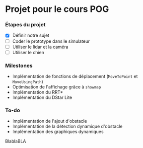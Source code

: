 # Projet pour le cours POG

### Étapes du projet

- [x] Définir notre sujet
- [ ] Coder le prototype dans le simulateur
- [ ] Utiliser le lidar et la caméra
- [ ] Utiliser le chien

### Milestones
- Implémentation de fonctions de déplacement (`MoveToPoint` et `MoveUsingPath`)
- Optimisation de l'affichage grâce à `showmap`
- Implémentation du RRT*
- Implémentation du DStar Lite

### To-do 
- Implémentation de l'ajout d'obstacle
- Implémentation de la détection dynamique d'obstacle
- Implémentation des graphiques dynamiques

BlablaBLA
